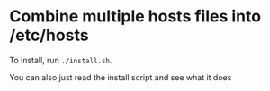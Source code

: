 # Combine multiple hosts files into /etc/hosts

To install, run `./install.sh`.

You can also just read the install script and see what it does

